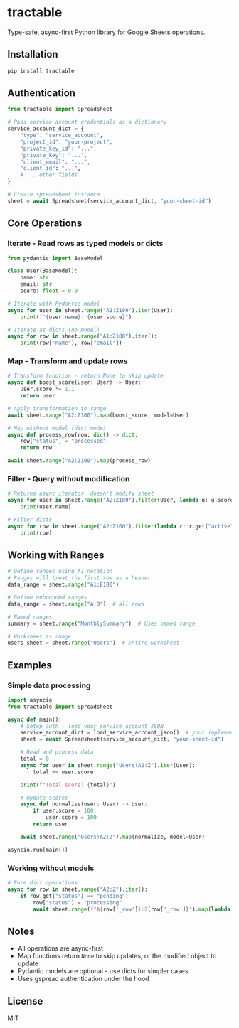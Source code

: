# tractable

Type-safe, async-first Python library for Google Sheets operations.

## Installation

```bash
pip install tractable
```

## Authentication

```python
from tractable import Spreadsheet

# Pass service account credentials as a dictionary
service_account_dict = {
    "type": "service_account",
    "project_id": "your-project",
    "private_key_id": "...",
    "private_key": "...",
    "client_email": "...",
    "client_id": "...",
    # ... other fields
}

# Create spreadsheet instance
sheet = await Spreadsheet(service_account_dict, "your-sheet-id")
```

## Core Operations

### Iterate - Read rows as typed models or dicts

```python
from pydantic import BaseModel

class User(BaseModel):
    name: str
    email: str
    score: float = 0.0

# Iterate with Pydantic model
async for user in sheet.range("A1:Z100").iter(User):
    print(f"{user.name}: {user.score}")

# Iterate as dicts (no model)
async for row in sheet.range("A1:Z100").iter():
    print(row["name"], row["email"])
```

### Map - Transform and update rows

```python
# Transform function - return None to skip update
async def boost_score(user: User) -> User:
    user.score *= 1.1
    return user

# Apply transformation to range
await sheet.range("A2:Z100").map(boost_score, model=User)

# Map without model (dict mode)
async def process_row(row: dict) -> dict:
    row["status"] = "processed"
    return row

await sheet.range("A2:Z100").map(process_row)
```

### Filter - Query without modification

```python
# Returns async iterator, doesn't modify sheet
async for user in sheet.range("A2:Z100").filter(User, lambda u: u.score > 50):
    print(user.name)

# Filter dicts
async for row in sheet.range("A2:Z100").filter(lambda r: r.get("active") == "yes"):
    print(row)
```

## Working with Ranges

```python
# Define ranges using A1 notation
# Ranges will treat the first row as a header
data_range = sheet.range("A1:E100")

# Define unbounded ranges
data_range = sheet.range("A:D")  # all rows

# Named ranges
summary = sheet.range("MonthlySummary")  # Uses named range

# Worksheet as range
users_sheet = sheet.range("Users")  # Entire worksheet
```

## Examples

### Simple data processing

```python
import asyncio
from tractable import Spreadsheet

async def main():
    # Setup auth - load your service account JSON
    service_account_dict = load_service_account_json()  # your implementation
    sheet = await Spreadsheet(service_account_dict, "your-sheet-id")

    # Read and process data
    total = 0
    async for user in sheet.range("Users!A2:Z").iter(User):
        total += user.score

    print(f"Total score: {total}")

    # Update scores
    async def normalize(user: User) -> User:
        if user.score > 100:
            user.score = 100
        return user

    await sheet.range("Users!A2:Z").map(normalize, model=User)

asyncio.run(main())
```

### Working without models

```python
# Pure dict operations
async for row in sheet.range("A2:Z").iter():
    if row.get("status") == "pending":
        row["status"] = "processing"
        await sheet.range(f"A{row['_row']}:Z{row['_row']}").map(lambda r: row)
```

## Notes

- All operations are async-first
- Map functions return `None` to skip updates, or the modified object to update
- Pydantic models are optional - use dicts for simpler cases
- Uses gspread authentication under the hood

## License

MIT